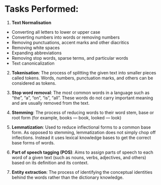 # Tasks Performed:
1. **Text Normalisation**
- Converting all letters to lower or upper case
- Converting numbers into words or removing numbers
- Removing punctuations, accent marks and other diacritics
- Removing white spaces
- Expanding abbreviations
- Removing stop words, sparse terms, and particular words
- Text canonicalization

2. **Tokenisation**: The process of splitting the given text into smaller pieces called tokens. Words, numbers, punctuation marks, and others can be considered as tokens.

3. **Stop word removal**: The most common words in a language such as “the”, “a”, “on”, “is”, “all”. These words do not carry important meaning and are usually removed from the text.

4. **Stemming**: The process of reducing words to their word stem, base or root form (for example, books — book, looked — look)

5. **Lemmatization**: Used to reduce inflectional forms to a common base form. As opposed to stemming, lemmatization does not simply chop off inflections. Instead it uses lexical knowledge bases to get the correct base forms of words.

6. **Part of speech tagging (POS)**: Aims to assign parts of speech to each word of a given text (such as nouns, verbs, adjectives, and others) based on its definition and its context.

7. **Entity extraction**: The process of identifying the conceptual identities behind the words rather than the dictionary knowledge.
